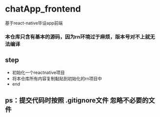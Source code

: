 # chatApp_frontend
基于react-native毕设app前端
### 本仓库只含有基本的源码，因为rn环境过于麻烦，版本号对不上就无法编译
## step
- 初始化一个reactnative项目
- 将本仓库所有内容复制黏贴到初始化的rn项目中
- end
## ps：提交代码时按照 .gitignore文件 忽略不必要的文件
